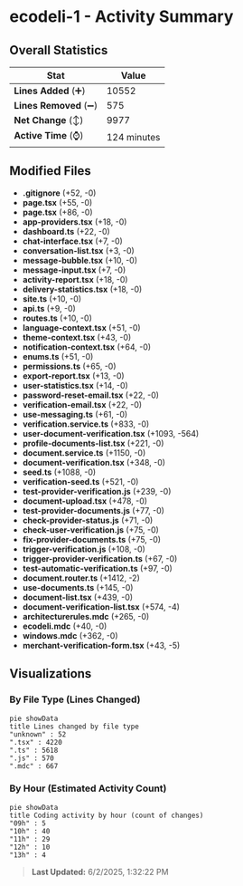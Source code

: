 # ecodeli-1 - Activity Summary 

## Overall Statistics

| Stat                   | Value                                                             |
| ---------------------- | ----------------------------------------------------------------- |
| **Lines Added** (➕)   | 10552                                          |
| **Lines Removed** (➖) | 575                                        |
| **Net Change** (↕)    | 9977                |
| **Active Time** (⌚)   | 124 minutes |


## Modified Files
- **.gitignore** (+52, -0)
- **page.tsx** (+55, -0)
- **page.tsx** (+86, -0)
- **app-providers.tsx** (+18, -0)
- **dashboard.ts** (+22, -0)
- **chat-interface.tsx** (+7, -0)
- **conversation-list.tsx** (+3, -0)
- **message-bubble.tsx** (+10, -0)
- **message-input.tsx** (+7, -0)
- **activity-report.tsx** (+18, -0)
- **delivery-statistics.tsx** (+18, -0)
- **site.ts** (+10, -0)
- **api.ts** (+9, -0)
- **routes.ts** (+10, -0)
- **language-context.tsx** (+51, -0)
- **theme-context.tsx** (+43, -0)
- **notification-context.tsx** (+64, -0)
- **enums.ts** (+51, -0)
- **permissions.ts** (+65, -0)
- **export-report.tsx** (+13, -0)
- **user-statistics.tsx** (+14, -0)
- **password-reset-email.tsx** (+22, -0)
- **verification-email.tsx** (+22, -0)
- **use-messaging.ts** (+61, -0)
- **verification.service.ts** (+833, -0)
- **user-document-verification.tsx** (+1093, -564)
- **profile-documents-list.tsx** (+221, -0)
- **document.service.ts** (+1150, -0)
- **document-verification.tsx** (+348, -0)
- **seed.ts** (+1088, -0)
- **verification-seed.ts** (+521, -0)
- **test-provider-verification.js** (+239, -0)
- **document-upload.tsx** (+478, -0)
- **test-provider-documents.js** (+77, -0)
- **check-provider-status.js** (+71, -0)
- **check-user-verification.js** (+75, -0)
- **fix-provider-documents.ts** (+75, -0)
- **trigger-verification.js** (+108, -0)
- **trigger-provider-verification.ts** (+67, -0)
- **test-automatic-verification.ts** (+97, -0)
- **document.router.ts** (+1412, -2)
- **use-documents.ts** (+145, -0)
- **document-list.tsx** (+439, -0)
- **document-verification-list.tsx** (+574, -4)
- **architecturerules.mdc** (+265, -0)
- **ecodeli.mdc** (+40, -0)
- **windows.mdc** (+362, -0)
- **merchant-verification-form.tsx** (+43, -5)

## Visualizations

### By File Type (Lines Changed)

```mermaid
pie showData
title Lines changed by file type
"unknown" : 52
".tsx" : 4220
".ts" : 5618
".js" : 570
".mdc" : 667
```

### By Hour (Estimated Activity Count)

```mermaid
pie showData
title Coding activity by hour (count of changes)
"09h" : 5
"10h" : 40
"11h" : 29
"12h" : 10
"13h" : 4
```


> **Last Updated:** 6/2/2025, 1:32:22 PM